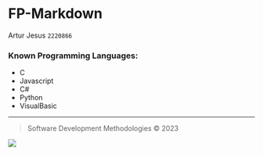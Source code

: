 ﻿# FP-Markdown
Artur Jesus
`2220866`

### Known Programming Languages:
* C
* Javascript
* C#
* Python
* VisualBasic
___
> Software Development Methodologies © 2023
>>
![](https://eduportugal.eu/wp-content/uploads/2017/08/eduportugal_ipleiria_n.jpg)





